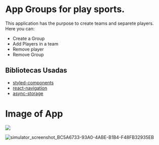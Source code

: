 # App Groups for play sports.

This application has the purpose to create teams and separete players. Here you can:

- Create a Group
- Add Players in a team
- Remove player
- Remove Group

## Bibliotecas Usadas

- [styled-components](https://styled-components.com/docs/basics#react-native)
- [react-navigation](https://reactnavigation.org/)
- [async-storage](https://github.com/react-native-async-storage/async-storage)

# Image of App

<img src="https://user-images.githubusercontent.com/82952503/227803876-b85001e8-3b93-4e84-a27f-263d531d8007.png" heigth={100} width={25}/>

![simulator_screenshot_BC5A6733-93A0-4ABE-B1B4-F48FB32935EB](https://user-images.githubusercontent.com/82952503/227803891-b52ec5a9-efb2-4d80-a99a-a33388826524.png)

